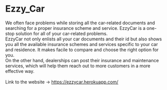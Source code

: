 # Ezzy_Car

   We often face problems while storing all the car-related documents and searching for a proper insurance scheme and 
service. EzzyCar is a one-stop solution for all of your car-related problems.<br>
    EzzyCar not only enlists all your car documents and their id but also shows you all the available insurance schemes and 
services specific to your car and residence. It makes facile to compare and choose the right option for you.<br>
    On the other hand, dealerships can post their insurance and maintenance services, which will help them reach out to more 
customers in a more effective way.
<br><br>
Link to the website -> https://ezzycar.herokuapp.com/
   

